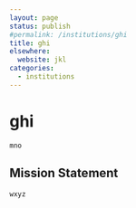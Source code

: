 ```yaml
---
layout: page
status: publish
#permalink: /institutions/ghi
title: ghi
elsewhere:
  website: jkl
categories:
  - institutions
---
```

# ghi

    mno

## Mission Statement

    wxyz

    